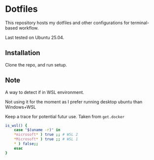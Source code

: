 # Dotfiles 
This repository hosts my dotfiles and other configurations for terminal-based workflow.

Last tested on Ubuntu 25.04.

## Installation
Clone the repo, and run setup.

## Note
A way to detect if in WSL environment.

Not using it for the moment as I prefer
running desktop ubuntu than Windows+WSL

Keep a trace for potential futur use.
Taken from `get.docker`

``` Bash
is_wsl() {
	case "$(uname -r)" in
	*microsoft* ) true ;; # WSL 2
	*Microsoft* ) true ;; # WSL 1
	* ) false;;
	esac
}
```
